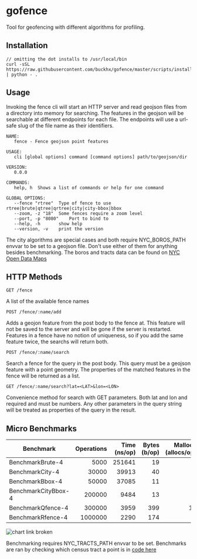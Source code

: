 # gofence

Tool for geofencing with different algorithms for profiling. 

## Installation

```
// omitting the dot installs to /usr/local/bin
curl -sSL https://raw.githubusercontent.com/buckhx/gofence/master/scripts/install.py | python - .
```

## Usage

Invoking the fence cli will start an HTTP server and read geojson files from a directory into memory for searching.
The features in the geojson will be searchable at different endpoints for each file.
The endpoints will use a url-safe slug of the file name as their identifiers.

```
NAME:
   fence - Fence geojson point features

USAGE:
   cli [global options] command [command options] path/to/geojson/dir
   
VERSION:
   0.0.0
   
COMMANDS:
   help, h	Shows a list of commands or help for one command
   
GLOBAL OPTIONS:
   --fence "rtree"	Type of fence to use rtree|brute|qtree|qrtree|city|city-bbox|bbox
   --zoom, -z "18"	Some fences require a zoom level
   --port, -p "8080"	Port to bind to
   --help, -h		show help
   --version, -v	print the version
```

The city algorithms are special cases and both require NYC_BOROS_PATH envvar to be set to a geojson file. 
Don't use either of them for anything besides benchmarking.
The boros and tracts data can be found on [NYC Open Data Maps](http://www1.nyc.gov/site/planning/data-maps/open-data/districts-download-metadata.page)

## HTTP Methods

    GET /fence

A list of the available fence names

    POST /fence/:name/add

Adds a geojon feature from the post body to the fence at. 
This feature will not be saved to the server and will be gone if the server is restarted. 
Features in a fence have no notion of uniqueness, so if you add the same feature twice, the searchs will return both.

    POST /fence/:name/search

Search a fence for the query in the post body. This query must be a geojson feature with a point geometry. The properties of the matched features in the fence will be returned as a list.

    GET /fence/:name/search?lat=<LAT>&lon=<LON>

Convenience method for search with GET parameters. Both lat and lon and required and must be numbers. Any other parameters in the query string will be treated as properties of the query in the result.

## Micro Benchmarks

| Benchmark           | Operations | Time (ns/op) | Bytes (b/op) | Mallocs (allocs/op) | 
|---------------------|-----------:|-------------:|-------------:|--------------------:| 
| BenchmarkBrute-4    |       5000 |       251641 |           19 |                   1 | 
| BenchmarkCity-4     |      30000 |        39913 |           40 |                   1 | 
| BenchmarkBbox-4     |      50000 |        37085 |           11 |                   1 | 
| BenchmarkCityBbox-4 |     200000 |         9484 |           13 |                   1 | 
| BenchmarkQfence-4   |     300000 |         3959 |          399 |                  18 | 
| BenchmarkRfence-4   |    1000000 |         2290 |          174 |                   9 | 

![chart link broken](https://docs.google.com/spreadsheets/d/1PYoxb7nhPA_zrh9oPFnUH0mvo8geYvEkjfe8Jtc0vvY/pubchart?oid=1486005290&format=image)

Benchmarking requires NYC_TRACTS_PATH envvar to be set. Benchmarks are ran by checking which census tract a point is in [code here](lib/fence_test.go)

